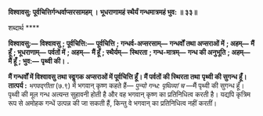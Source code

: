 **विश्वावसु: पूर्वचित्तिर्गन्धर्वाप्सरसामहम् ।** **भूधराणामहं स्थैर्यं गन्धमात्रमहं भुव: ॥ ३३॥** 

शब्दार्थ **** 

**विश्वावसु:—** **विश्वावसु** **; पूर्वचित्ति:—** **पूर्वचित्ति** **; गन्धर्व-अप्सरसाम्—** **गन्धर्वों तथा अप्सराओं में** **; अहम्—** **मैं हूँ** **; भूधराणाम्—** **पर्वतों में** **; अहम्—** **मैं हूँ** **; स्थैर्यम्—** **स्थिरता** **; गन्ध-मात्रम्—** **गन्ध की अनुभूति** **; अहम्—** **मैं हूँ** **; भुव:—** **पृथ्वी की।** **.** 

**मैं गन्धर्वों में विश्वावसु तथा स्वॢगक अप्सराओं में पूर्वचित्ति हूँ। मैं पर्वतों की स्थिरता तथा** **पृथ्वी की सुगन्ध हूँ।** **तात्पर्य :** *भगवद्गीता* (७.९) में भगवान् कृष्ण कहते हैं— *पुन्यो गन्ध: पृथिव्यां च* —मैं पृथ्वी की सुगन्ध हूँ। पृथ्वी की मूल गन्ध अत्यन्त सुहावनी होती है और वह भगवान् कृष्ण का प्रतिनिधित्व करती है। यद्यपि कृत्रिम रूप से अमोहक गन्धें उत्पन्न की जा सकती हैं, किन्तु वे भगवान् का प्रतिनिधित्व नहीं करतीं।  